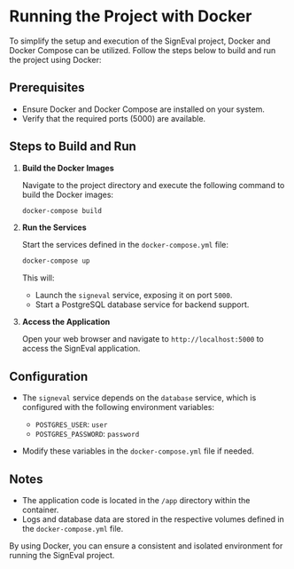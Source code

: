 # Running the Project with Docker

To simplify the setup and execution of the SignEval project, Docker and Docker Compose can be utilized. Follow the steps below to build and run the project using Docker:

## Prerequisites

- Ensure Docker and Docker Compose are installed on your system.
- Verify that the required ports (5000) are available.

## Steps to Build and Run

1. **Build the Docker Images**

   Navigate to the project directory and execute the following command to build the Docker images:

   ```bash
   docker-compose build
   ```

2. **Run the Services**

   Start the services defined in the `docker-compose.yml` file:

   ```bash
   docker-compose up
   ```

   This will:
   - Launch the `signeval` service, exposing it on port `5000`.
   - Start a PostgreSQL database service for backend support.

3. **Access the Application**

   Open your web browser and navigate to `http://localhost:5000` to access the SignEval application.

## Configuration

- The `signeval` service depends on the `database` service, which is configured with the following environment variables:
  - `POSTGRES_USER`: `user`
  - `POSTGRES_PASSWORD`: `password`

- Modify these variables in the `docker-compose.yml` file if needed.

## Notes

- The application code is located in the `/app` directory within the container.
- Logs and database data are stored in the respective volumes defined in the `docker-compose.yml` file.

By using Docker, you can ensure a consistent and isolated environment for running the SignEval project.
